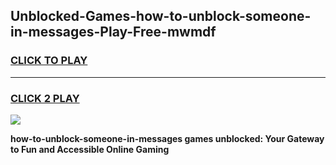 
## Unblocked-Games-how-to-unblock-someone-in-messages-Play-Free-mwmdf
<h3>
<a href="https://premium76.site?title=how-to-unblock-someone-in-messages&ref=23A">CLICK TO PLAY</a></h3>
<hr>

<h3>
<a href="https://premium76.site?title=how-to-unblock-someone-in-messages&ref=23A">CLICK 2 PLAY</a>
  
</h3>

<a href="https://premium76.site?title=how-to-unblock-someone-in-messages&ref=23A"><img src="https://clearcache.store/games.png"></a>


**how-to-unblock-someone-in-messages games unblocked: Your Gateway to Fun and Accessible Online Gaming**
